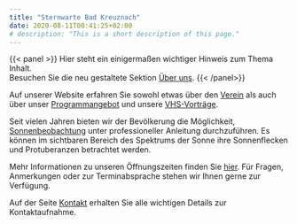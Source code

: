 ```yaml
---
title: "Sternwarte Bad Kreuznach"
date: 2020-08-11T00:41:25+02:00
# description: "This is a short description of this page."
---
```


{{< panel >}}
Hier steht ein einigermaßen wichtiger Hinweis zum Thema Inhalt.  
Besuchen Sie die neu gestaltete Sektion [Über uns](/ueber-uns/).
{{< /panel>}}

Auf unserer Website erfahren Sie sowohl etwas über den [Verein](/ueber-uns/verein/) als auch über unser [Programmangebot](/ueber-uns/angebot/) und unsere [VHS-Vorträge](/vhs/).

Seit vielen Jahren bieten wir der Bevölkerung die Möglichkeit, [Sonnenbeobachtung](/ueber-uns/sonnenbeobachtung/) unter professioneller Anleitung durchzuführen. Es können im sichtbaren Bereich des Spektrums der Sonne ihre Sonnenflecken und Protuberanzen betrachtet werden.

Mehr Informationen zu unseren Öffnungszeiten finden Sie [hier](/infos/oeffnungszeiten).
Für Fragen, Anmerkungen oder zur Terminabsprache stehen wir Ihnen gerne zur Verfügung.

Auf der Seite [Kontakt](/infos/kontakt) erhalten Sie alle wichtigen Details zur Kontaktaufnahme.


<!-- # Todo:
- Erstes Bild was man sehen kann am besten von einem Teleskop oder vom Gelände (Sternhimmel / Objekt)
- Möglichkeit für konkrete Hinweise müssen schön darstellbar sein.
- Carousel beibehalten?
- Öffnungszeiten direkt ersichtlich
- Es lohnt sich auch bei schlechtem Wetter zu uns zu kommen.
- Anfahrt
- Aktuelles Programm:
    - Buchbare Führungen und Kurse nach Vereinbarung: Siehe Kontakt
    - Nächster Vortrag
        - Titel
        - Aufmacherbild
        - Datum und Uhrzeit
    - Aktuelles im Blog

- Teleskop Kaufberatung: Prospekt als PDF
 -->
